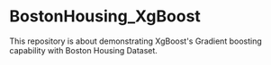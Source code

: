 # BostonHousing_XgBoost
This repository is about demonstrating XgBoost's Gradient boosting capability with Boston Housing Dataset.
